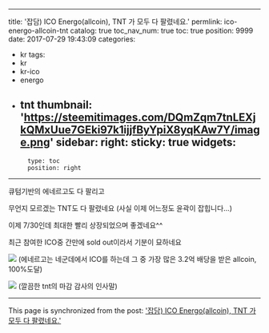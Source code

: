 
---
title: '잡담) ICO Energo(allcoin), TNT  가 모두 다 팔렸네요.'
permlink: ico-energo-allcoin-tnt
catalog: true
toc_nav_num: true
toc: true
position: 9999
date: 2017-07-29 19:43:09
categories:
- kr
tags:
- kr
- kr-ico
- energo
- tnt
thumbnail: 'https://steemitimages.com/DQmZqm7tnLEXjkQMxUue7GEki97k1ijjfByYpiX8yqKAw7Y/image.png'
sidebar:
    right:
        sticky: true
widgets:
    -
        type: toc
        position: right
---


큐텀기반의 에네르고도 다 팔리고

무언지 모르겠는 TNT도 다 팔렸네요
(사실 이제 어느정도 윤곽이 잡힙니다...)

이제 7/30인데 최대한 빨리 상장되었으며 좋겠네요^^

최근 참여한 ICO중 간만에 sold out이라서 기분이 묘하네요

![](https://steemitimages.com/DQmZqm7tnLEXjkQMxUue7GEki97k1ijjfByYpiX8yqKAw7Y/image.png)
(에네르고는 네군데에서 ICO를 하는데 그 중 가장 많은 3.2억 배당을 받은 allcoin, 100%도달)

![](https://steemitimages.com/DQmTzxj8VLX1zDy331ucc8yZuHW97iVDLYwGXhDeV9WXsrT/image.png)
(깔끔한  tnt의 마감 감사의 인사말)

- - -

This page is synchronized from the post: ['잡담) ICO Energo(allcoin), TNT  가 모두 다 팔렸네요.'](https://steemit.com/@virus707/ico-energo-allcoin-tnt)
